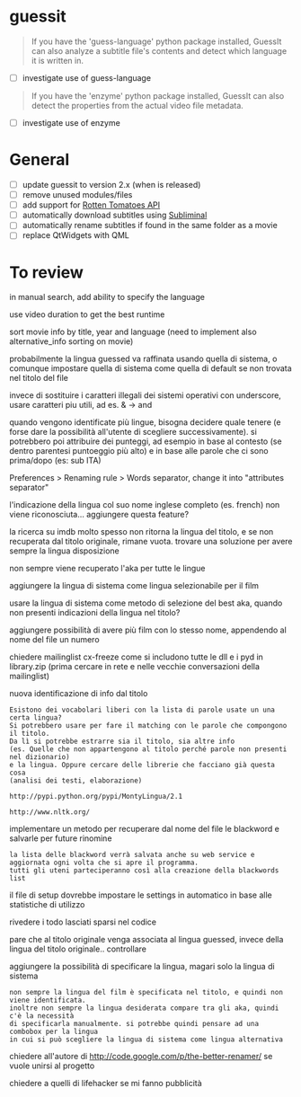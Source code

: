 ﻿
# guessit

> If you have the 'guess-language' python package installed, GuessIt can also analyze a subtitle file's contents and detect which language it is written in.

-[ ] investigate use of guess-language

> If you have the 'enzyme' python package installed, GuessIt can also detect the properties from the actual video file metadata.

-[ ] investigate use of enzyme

# General

-[ ] update guessit to version 2.x (when is released)
-[ ] remove unused modules/files
-[ ] add support for [Rotten Tomatoes API](https://pypi.python.org/pypi/rtsimple)
-[ ] automatically download subtitles using [Subliminal](https://github.com/Diaoul/subliminal)
-[ ] automatically rename subtitles if found in the same folder as a movie
-[ ] replace QtWidgets with QML

# To review

in manual search, add ability to specify the language

use video duration to get the best runtime

sort movie info by title, year and language (need to implement also alternative_info sorting on movie)

probabilmente la lingua guessed va raffinata usando quella di sistema,
o comunque impostare quella di sistema come quella di default se non trovata nel titolo
del file

invece di sostituire i caratteri illegali dei sistemi operativi con underscore,
usare caratteri piu utili, ad es. & -> and
	
quando vengono identificate più lingue, bisogna decidere quale tenere (e forse dare la possibilità 
all'utente di scegliere successivamente). si potrebbero poi attribuire dei punteggi, ad esempio
in base al contesto (se dentro parentesi puntoeggio più alto) e in base alle parole che ci
sono prima/dopo (es: sub ITA)

Preferences > Renaming rule > Words separator, change it into "attributes separator"

l'indicazione della lingua col suo nome inglese completo
(es. french)
non viene riconosciuta...
aggiungere questa feature?

la ricerca su imdb molto spesso non ritorna la lingua del titolo, 
e se non recuperata dal titolo originale, rimane vuota. 
trovare una soluzione per avere sempre la lingua disposizione

non sempre viene recuperato l'aka per tutte le lingue

aggiungere la lingua di sistema come lingua selezionabile per il film

usare la lingua di sistema come metodo di selezione del best aka,
quando non presenti indicazioni della lingua nel titolo?

aggiungere possibilità di avere più film con lo stesso nome, appendendo al nome del file un numero



chiedere mailinglist cx-freeze come si includono tutte le dll e i pyd in library.zip 
(prima cercare in rete e nelle vecchie conversazioni della mailinglist)

nuova identificazione di info dal titolo

	Esistono dei vocabolari liberi con la lista di parole usate un una certa lingua? 
	Si potrebbero usare per fare il matching con le parole che compongono il titolo. 
	Da lì si potrebbe estrarre sia il titolo, sia altre info 
	(es. Quelle che non appartengono al titolo perché parole non presenti nel dizionario) 
	e la lingua. Oppure cercare delle librerie che facciano già questa cosa 
	(analisi dei testi, elaborazione)

	http://pypi.python.org/pypi/MontyLingua/2.1

	http://www.nltk.org/

implementare un metodo per recuperare dal nome del file le blackword e salvarle per future rinomine

	la lista delle blackword verrà salvata anche su web service e aggiornata ogni volta che si apre il programma. 
	tutti gli uteni parteciperanno così alla creazione della blackwords list

il file di setup dovrebbe impostare le settings in automatico in base alle statistiche di utilizzo

rivedere i todo lasciati sparsi nel codice

pare che al titolo originale venga associata al lingua guessed, invece della lingua del titolo originale.. controllare

aggiungere la possibilità di specificare la lingua, magari solo la lingua di sistema

	non sempre la lingua del film è specificata nel titolo, e quindi non viene identificata. 
	inoltre non sempre la lingua desiderata compare tra gli aka, quindi c'è la necessità 
	di specificarla manualmente. si potrebbe quindi pensare ad una combobox per la lingua 
	in cui si può scegliere la lingua di sistema come lingua alternativa

chiedere all'autore di http://code.google.com/p/the-better-renamer/ se vuole unirsi al progetto

chiedere a quelli di lifehacker se mi fanno pubblicità






